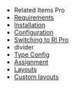 - Related Items Pro
- [Requirements](RelatedItemsPro/requirements.md)
- [Installation](RelatedItemsPro/installation.md) 
- [Configuration](RelatedItemsPro/configuration.md)
- [Switching to RI Pro](RelatedItemsPro/switching_to_pro.md)
- divider
- [Type Config](RelatedItemsPro/type_config.md)
- [Assignment](RelatedItemsPro/assignment.md)
- [Layouts](RelatedItemsPro/layouts.md)
- [Custom layouts](RelatedItemsPro/custom_layouts.md)